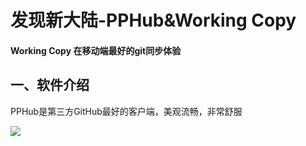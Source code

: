 # 发现新大陆-PPHub&Working Copy

#### Working Copy 在移动端最好的git同步体验

## 一、软件介绍

PPHub是第三方GitHub最好的客户端，美观流畅，非常舒服

![](https://i.imgur.com/SsbR8K0.jpg)





